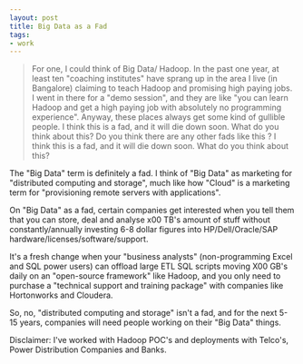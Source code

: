 ```yaml
---
layout: post
title: Big Data as a Fad
tags:
- work
---
```


> For one, I could think of Big Data/ Hadoop. In the past one year, at least ten "coaching institutes" have sprang up in the area I live (in Bangalore) claiming to teach Hadoop and promising high paying jobs. I went in there for a "demo session", and they are like "you can learn Hadoop and get a high paying job with absolutely no programming experience".
Anyway, these places always get some kind of gullible people.
I think this is a fad, and it will die down soon. What do you think about this? Do you think there are any other fads like this ? I think this is a fad, and it will die down soon. What do you think about this?

The "Big Data" term is definitely a fad. I think of "Big Data" as marketing for "distributed computing and storage", much like how "Cloud" is a marketing term for "provisioning remote servers with applications".

On "Big Data" as a fad, certain companies get interested when you tell them that you can store, deal and analyse x00 TB's amount of stuff without constantly/annually investing 6-8 dollar figures into HP/Dell/Oracle/SAP hardware/licenses/software/support.

It's a fresh change when your "business analysts" (non-programming Excel and SQL power users) can offload large ETL SQL scripts moving X00 GB's daily on an "open-source framework" like Hadoop, and you only need to purchase a "technical support and training package" with companies like Hortonworks and Cloudera.

So, no, "distributed computing and storage" isn't a fad, and for the next 5-15 years, companies will need people working on their "Big Data" things.

Disclaimer: I've worked with Hadoop POC's and deployments with Telco's, Power Distribution Companies and Banks.




